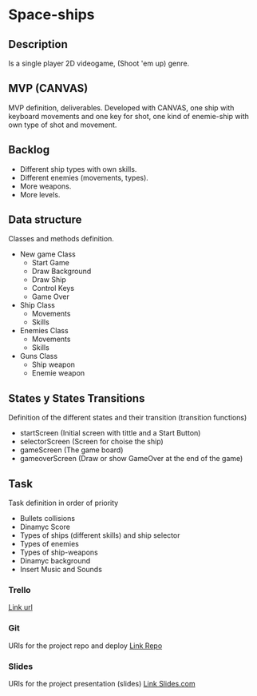 # Space-ships

## Description
Is a single player 2D videogame, (Shoot 'em up) genre.

## MVP (CANVAS)
MVP definition, deliverables.
Developed with CANVAS, one ship with keyboard movements and one key for shot, one kind of enemie-ship with own type of shot and movement.

## Backlog
  - Different ship types with own skills.
  - Different enemies (movements, types).
  - More weapons.
  - More levels.

## Data structure
Classes and methods definition.
  - New game Class
    - Start Game
    - Draw Background
    - Draw Ship
    - Control Keys
    - Game Over
  - Ship Class
    - Movements
    - Skills
  - Enemies Class
    - Movements
    - Skills
  - Guns Class
    - Ship weapon
    - Enemie weapon
    
 
## States y States Transitions
Definition of the different states and their transition (transition functions)
  - startScreen (Initial screen with tittle and a Start Button)
  - selectorScreen (Screen for choise the ship) 
  - gameScreen (The game board)
  - gameoverScreen (Draw or show GameOver at the end of the game)

## Task
Task definition in order of priority
  - Bullets collisions
  - Dinamyc Score
  - Types of ships (different skills) and ship selector
  - Types of enemies
  - Types of ship-weapons
  - Dinamyc background
  - Insert Music and Sounds

### Trello
[Link url](https://trello.com/b/xpmp55Pc/space-ships)

### Git
URls for the project repo and deploy
[Link Repo](https://github.com/Nessiec86/Space-ships)

### Slides
URls for the project presentation (slides)
[Link Slides.com](https://slides.com/nesc86)
